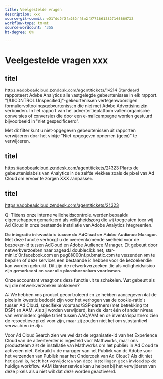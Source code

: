 ```yaml
---
title: Veelgestelde vragen
description: xxx
source-git-commit: e517dd5f5fa283ff8a2f57728612937148889732
workflow-type: tm+mt
source-wordcount: '355'
ht-degree: 0%

---
```


# Veelgestelde vragen xxx

## titel

https://adobeadcloud.zendesk.com/agent/tickets/14214 Standaard rapporteert Adobe Analytics alle vastgelegde gebeurtenissen in elk rapport. &quot;[!UICONTROL Unspecified]&quot;-gebeurtenissen vertegenwoordigen formuliervoltooiingsgebeurtenissen die niet met Adobe Advertising zijn verbonden. In het rapport van het advertentieplatform vallen organische conversies of conversies die door een e-mailcampagne worden gestuurd bijvoorbeeld in &quot;niet gespecificeerd&quot;.

Met dit filter kunt u niet-opgegeven gebeurtenissen uit rapporten verwijderen door het vinkje &quot;Niet-opgegeven opnemen (geen)&quot; te verwijderen. <!-- Not sure if this is in DSP or in Analytics Workspace -->

## titel

https://adobeadcloud.zendesk.com/agent/tickets/24323 Plaats de gebeurtenislabels van Analytics in de zelfde vlekken zoals de pixel van Ad Cloud om ervoor te zorgen XXX aanpassen.

## titel

https://adobeadcloud.zendesk.com/agent/tickets/24323

Q: Tijdens onze interne veiligheidscontrole, werden bepaalde eigenschappen gemarkeerd als veiligheidszorg die wij toegelaten toen wij Ad Cloud in onze bestaande installatie van Adobe Analytics integreerden.

De integratie in kwestie is tussen de AdCloud en Adobe Audience Manager. Met deze functie verhoogt u de overeenkomende snelheid voor de bezoeker-id tussen AdCloud en Adobe Audience Manager. Dit gebeurt door netwerkverzoeken naar pagead.l.doubleclick.net, star-mini.c10r.facebook.com en pug88000nf.pubmatic.com te verzenden om te bepalen of deze services een bestaande id hebben voor de bezoeker die kan worden gebruikt. Dit zijn de netwerkverzoeken die als veiligheidsrisico zijn gemarkeerd en voor alle plaatsbezoekers voorkomen.

Onze accountant vraagt ons deze functie uit te schakelen. Wat gebeurt als wij die netwerkverzoeken blokkeren?

A: We hebben ons product gecontroleerd en ze hebben aangegeven dat de pixels in kwestie bedoeld zijn voor het verhogen van de cookie-ratio&#39;s tussen Ad Cloud, specifieke voorraad/SSP-partners (met betrekking tot DSP) en AAM.  Als zij worden verwijderd, kan de klant één of ander niveau van verminderd gelijke tarief tussen AAC/AAM en de inventarispartners zien de respectieve pixel voor zijn, maar zij zouden niet het om substantieel verwachten te zijn.

Voor Ad Cloud Search zien we wel dat de organisatie-id van het Experience Cloud van de adverteerder is ingesteld voor Mathworks, maar ons productteam ziet de installatie van Mathworks om het publiek in Ad Cloud te activeren niet. Gebruikt u de manager van het Publiek van de Adobe voor het verzenden van Publiek naar het Onderzoek van Ad Cloud? Als dit niet het geval is, heeft het verwijderen van deze instellingen geen invloed op de huidige workflow. AAM klantenservice kan u helpen bij het verwijderen van deze pixels als u niet wilt dat deze worden geactiveerd.

